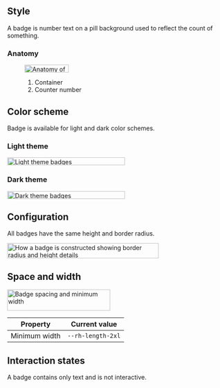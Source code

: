 ## Style 
A badge is number text on a pill background used to reflect the count of something.

### Anatomy 

<figure>
  <uxdot-example color-palette="lightest" width-adjustment="102px">
    <img alt="Anatomy of a badge with annotations; number 1 is pointing to the container and number 2 is pointing to the counter number"
         src="../badge-anatomy.svg"
         width="102"
         height="18">
  </uxdot-example>
  <figcaption>
    <ol>
      <li>Container</li>
      <li>Counter number</li>
    </ol>
  </figcaption>
</figure>

## Color scheme 
<a id="theme"></a>

Badge is available for light and dark color schemes.

### Light theme

<uxdot-example color-palette="lightest" width-adjustment="272px">
  <img alt="Light theme badges"
       src="../badge-theme-light.svg"
       width="272"
       height="18">
</uxdot-example>

### Dark theme

<uxdot-example color-palette="darkest" width-adjustment="272px">
  <img alt="Dark theme badges"
       src="../badge-theme-dark.svg"
       width="272"
       height="18">
</uxdot-example>

## Configuration 

All badges have the same height and border radius.

<uxdot-example color-palette="lightest" width-adjustment="350px">
  <img alt="How a badge is constructed showing border radius and height details"
       src="../badge-configuration.svg"
       width="350"
       height="35">
</uxdot-example>


## Space and width 

<uxdot-example color-palette="lightest" width-adjustment="238px">
  <img alt="Badge spacing and minimum width"
       width="238"
       height="49"
       src="../badge-space-and-width.svg">
</uxdot-example>

<uxdot-spacer-tokens-table tokens="md"></uxdot-spacer-tokens-table>

<rh-table>

| Property      | Current value     |
|---------------|-------------------|
| Minimum width | `--rh-length-2xl` |

</rh-table>

## Interaction states

A badge contains only text and is not interactive.
